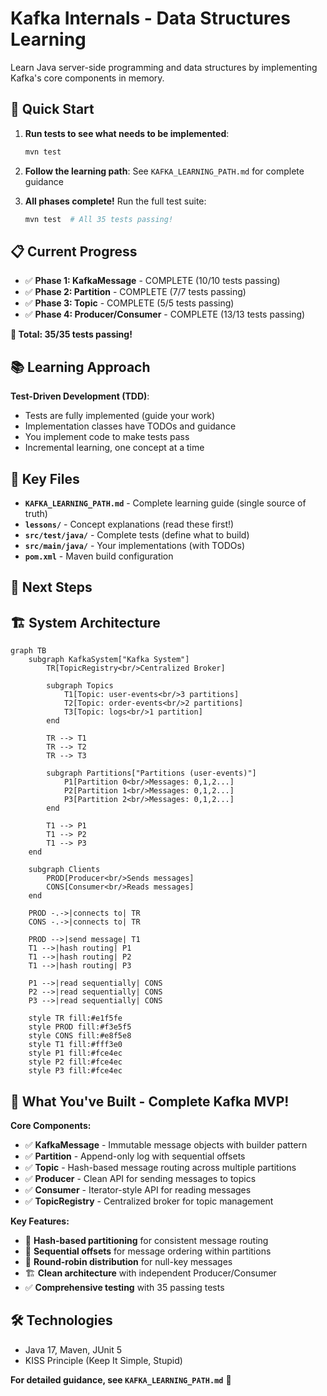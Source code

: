 # Kafka Internals - Data Structures Learning

Learn Java server-side programming and data structures by implementing Kafka's core components in memory.

## 🚀 Quick Start

1. **Run tests to see what needs to be implemented**:
   ```bash
   mvn test
   ```

2. **Follow the learning path**: See `KAFKA_LEARNING_PATH.md` for complete guidance

3. **All phases complete!** Run the full test suite:
   ```bash
   mvn test  # All 35 tests passing!
   ```

## 📋 Current Progress

- ✅ **Phase 1: KafkaMessage** - COMPLETE (10/10 tests passing)
- ✅ **Phase 2: Partition** - COMPLETE (7/7 tests passing)
- ✅ **Phase 3: Topic** - COMPLETE (5/5 tests passing)
- ✅ **Phase 4: Producer/Consumer** - COMPLETE (13/13 tests passing)

**🎯 Total: 35/35 tests passing!**

## 📚 Learning Approach

**Test-Driven Development (TDD)**:
- Tests are fully implemented (guide your work)
- Implementation classes have TODOs and guidance
- You implement code to make tests pass
- Incremental learning, one concept at a time

## 📁 Key Files

- **`KAFKA_LEARNING_PATH.md`** - Complete learning guide (single source of truth)
- **`lessons/`** - Concept explanations (read these first!)
- **`src/test/java/`** - Complete tests (define what to build)
- **`src/main/java/`** - Your implementations (with TODOs)
- **`pom.xml`** - Maven build configuration

## 🎯 Next Steps

## 🏗️ **System Architecture**

```mermaid
graph TB
    subgraph KafkaSystem["Kafka System"]
        TR[TopicRegistry<br/>Centralized Broker]

        subgraph Topics
            T1[Topic: user-events<br/>3 partitions]
            T2[Topic: order-events<br/>2 partitions]
            T3[Topic: logs<br/>1 partition]
        end

        TR --> T1
        TR --> T2
        TR --> T3

        subgraph Partitions["Partitions (user-events)"]
            P1[Partition 0<br/>Messages: 0,1,2...]
            P2[Partition 1<br/>Messages: 0,1,2...]
            P3[Partition 2<br/>Messages: 0,1,2...]
        end

        T1 --> P1
        T1 --> P2
        T1 --> P3
    end

    subgraph Clients
        PROD[Producer<br/>Sends messages]
        CONS[Consumer<br/>Reads messages]
    end

    PROD -.->|connects to| TR
    CONS -.->|connects to| TR

    PROD -->|send message| T1
    T1 -->|hash routing| P1
    T1 -->|hash routing| P2
    T1 -->|hash routing| P3

    P1 -->|read sequentially| CONS
    P2 -->|read sequentially| CONS
    P3 -->|read sequentially| CONS

    style TR fill:#e1f5fe
    style PROD fill:#f3e5f5
    style CONS fill:#e8f5e8
    style T1 fill:#fff3e0
    style P1 fill:#fce4ec
    style P2 fill:#fce4ec
    style P3 fill:#fce4ec
```

## 🎯 **What You've Built - Complete Kafka MVP!**

**Core Components:**
- ✅ **KafkaMessage** - Immutable message objects with builder pattern
- ✅ **Partition** - Append-only log with sequential offsets
- ✅ **Topic** - Hash-based message routing across multiple partitions
- ✅ **Producer** - Clean API for sending messages to topics
- ✅ **Consumer** - Iterator-style API for reading messages
- ✅ **TopicRegistry** - Centralized broker for topic management

**Key Features:**
- 🔀 **Hash-based partitioning** for consistent message routing
- 📝 **Sequential offsets** for message ordering within partitions
- 🔄 **Round-robin distribution** for null-key messages
- 🏗️ **Clean architecture** with independent Producer/Consumer
- ✅ **Comprehensive testing** with 35 passing tests

## 🛠️ Technologies

- Java 17, Maven, JUnit 5
- KISS Principle (Keep It Simple, Stupid)

**For detailed guidance, see `KAFKA_LEARNING_PATH.md`** 📖
